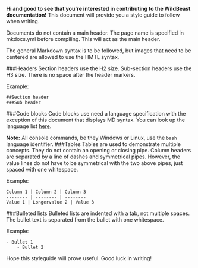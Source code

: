 **Hi and good to see that you're interested in contributing to the WildBeast documentation!**
This document will provide you a style guide to follow when writing.
  
Documents do not contain a main header. The page name is specified in mkdocs.yml before compiling. This will act as the main header.
  
The general Markdown syntax is to be followed, but images that need to be centered are allowed to use the HMTL syntax.
  
###Headers
Section headers use the H2 size.
Sub-section headers use the H3 size.
There is no space after the header markers.
  
Example:
```
##Section header
###Sub header
```
###Code blocks
Code blocks use need a language specification with the exception of this document that displays MD syntax. You can look up the language list [here](https://github.com/adam-p/markdown-here/wiki/Markdown-Cheatsheet#code-and-syntax-highlighting).
  
**Note:** All console commands, be they Windows or Linux, use the `bash` language identifier.
###Tables
Tables are used to demonstrate multiple concepts. They do not contain an opening or closing pipe. Column headers are separated by a line of dashes and symmetrical pipes.
However, the value lines do not have to be symmetrical with the two above pipes, just spaced with one whitespace.
  
Example:
```
Column 1 | Column 2 | Column 3
-------- | -------- | --------
Value 1 | Longervalue 2 | Value 3
```
###Bulleted lists
Bulleted lists are indented with a tab, not multiple spaces. The bullet text is separated from the bullet with one whitespace.
  
Example:
```
- Bullet 1
	- Bullet 2
```
  
Hope this styleguide will prove useful. Good luck in writing!